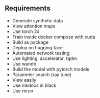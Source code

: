## Requirements

- Generate synthetic data
- View attention maps
- Use torch 2x
- Train inside docker compose with cuda
- Build as package
- Deploy on hugging face
- Automated network testing
- Use lighting, accelerator, tqdm
- Use wandb
- Build the model with pytorch models
- Parameter search (ray tune)
- View easily
- Use mkdocs in black
- Use rerun
